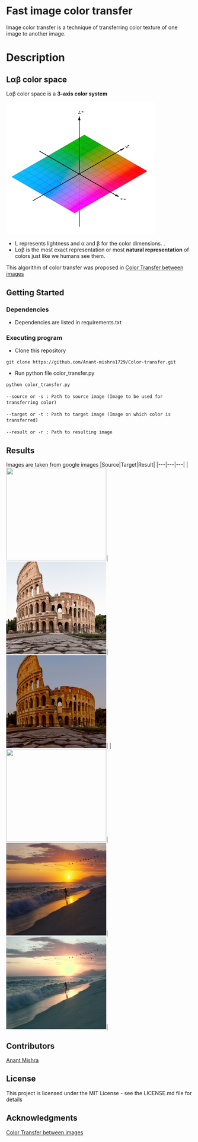 # Fast image color transfer

Image color transfer is a technique of transferring color texture of one image to another image.

# Description

## Lαβ color space
Lαβ color space is a **3-axis color system** 

<img src = "lab-color-space.png" width = 400>

* L represents lightness and α and β for the color dimensions. .
* Lαβ is the most exact representation or most **natural representation** of colors just like we humans see them.

This algorithm of color transfer was proposed in 
<a href="https://www.cs.tau.ac.il/~turkel/imagepapers/ColorTransfer.pdf">Color Transfer between images</a>

## Getting Started

### Dependencies 

* Dependencies are listed in requirements.txt

### Executing program

* Clone this repository

```
git clone https://github.com/Anant-mishra1729/Color-transfer.git
```
* Run python file color_transfer.py
```
python color_transfer.py 

--source or -s : Path to source image (Image to be used for transferring color)

--target or -t : Path to target image (Image on which color is transferred)

--result or -r : Path to resulting image
```

## Results
Images are taken from google images
|Source|Target|Result|
|---|---|---|
|<img align = "center`" src = "source/evening.jpg" width = 270 height = 250>|<img align = "center`" src = "target/colosseum.jpg" width = 270 height = 250>|<img align = "center`" src = "result/colosseum_evening.jpg" width = 270 height = 250>|
|<img align = "center`" src = "source/beach.jpg" width = 270 height = 250>|<img align = "center`" src = "target/evening.jpg" width = 270 height = 250>|<img align = "center`" src = "result/evening_morning.jpg" width = 270 height = 250>|

## Contributors

<a href="https://github.com/Anant-mishra1729">Anant Mishra</a>

## License

This project is licensed under the MIT License - see the LICENSE.md file for details

## Acknowledgments
<a href="https://www.cs.tau.ac.il/~turkel/imagepapers/ColorTransfer.pdf">Color Transfer between images</a>

